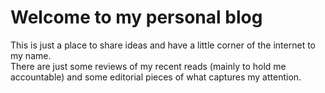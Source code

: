 # Welcome to my personal blog

This is just a place to share ideas and have a little corner of the internet to my name.  
There are just some reviews of my recent reads (mainly to hold me accountable) and some editorial pieces of what captures my attention.

